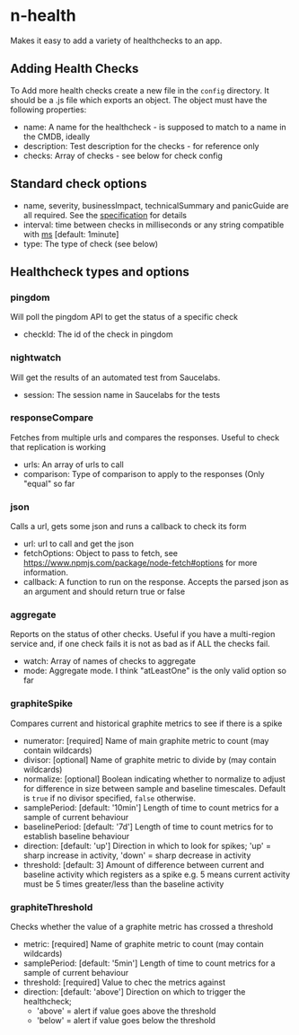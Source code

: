 # n-health

Makes it easy to add a variety of healthchecks to an app.

## Adding Health Checks
To Add more health checks create a new file in the `config` directory.  It should be a .js file which exports an object.  The object must have the following properties:

* name: A name for the healthcheck - is supposed to match to a name in the CMDB, ideally
* description: Test description for the checks - for reference only
* checks: Array of checks - see below for check config

## Standard check options

* name, severity, businessImpact, technicalSummary and panicGuide are all required. See the [specification](https://docs.google.com/document/edit?id=1ftlkDj1SUXvKvKJGvoMoF1GnSUInCNPnNGomqTpJaFk) for details
* interval: time between checks in milliseconds or any string compatible with [ms](https://www.npmjs.com/package/ms) [default: 1minute]
* type: The type of check (see below)

## Healthcheck types and options

### pingdom
Will poll the pingdom API to get the status of a specific check

* checkId: The id of the check in pingdom

### nightwatch
Will get the results of an automated test from Saucelabs.

* session: The session name in Saucelabs for the tests

### responseCompare
Fetches from multiple urls and compares the responses. Useful to check that replication is working

* urls: An array of urls to call
* comparison: Type of comparison to apply to the responses (Only "equal" so far

### json
Calls a url, gets some json and runs a callback to check its form

* url: url to call and get the json
* fetchOptions: Object to pass to fetch, see https://www.npmjs.com/package/node-fetch#options for more information.
* callback: A function to run on the response.  Accepts the parsed json as an argument and should return true or false

### aggregate
Reports on the status of other checks.  Useful if you have a multi-region service and, if one check fails it is not as bad as if ALL the checks fail.

* watch: Array of names of checks to aggregate
* mode: Aggregate mode.  I think "atLeastOne" is the only valid option so far

### graphiteSpike
Compares current and historical graphite metrics to see if there is a spike

* numerator: [required] Name of main graphite metric to count (may contain wildcards)
* divisor: [optional] Name of graphite metric to divide by (may contain wildcards)
* normalize: [optional] Boolean indicating whether to normalize to adjust for difference in size between sample and baseline timescales. Default is `true` if no divisor specified, `false` otherwise.
* samplePeriod: [default: '10min'] Length of time to count metrics for a sample of current behaviour
* baselinePeriod: [default: '7d'] Length of time to count metrics for to establish baseline behaviour
* direction: [default: 'up'] Direction in which to look for spikes; 'up' = sharp increase in activity, 'down' = sharp decrease in activity
* threshold: [default: 3] Amount of difference between current and baseline activity which registers as a spike e.g. 5 means current activity must be 5 times greater/less than the baseline activity

### graphiteThreshold
Checks whether the value of a graphite metric has crossed a threshold

* metric: [required] Name of graphite metric to count (may contain wildcards)
* samplePeriod: [default: '5min'] Length of time to count metrics for a sample of current behaviour
* threshold: [required] Value to chec the metrics against
* direction: [default: 'above'] Direction on which to trigger the healthcheck;
	- 'above' = alert if value goes above the threshold
	- 'below' = alert if value goes below the threshold
